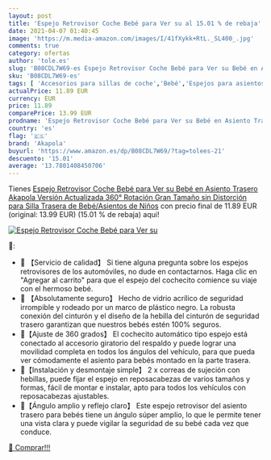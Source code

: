 ```yaml
---
layout: post
title: 'Espejo Retrovisor Coche Bebé para Ver su al 15.01 % de rebaja'
date: 2021-04-07 01:40:45
image: 'https://m.media-amazon.com/images/I/41fXykk+RtL._SL400_.jpg'
comments: true
category: ofertas
author: 'tole.es'
slug: 'B08CDL7W69-es Espejo Retrovisor Coche Bebé para Ver su Bebé en Asiento...'
sku: 'B08CDL7W69-es'
tags: [ 'Accesorios para sillas de coche','Bebé','Espejos para asientos traseros','Sillas de coche y accesorios','akapola','bebé', ]
actualPrice: 11.89 EUR
currency: EUR
price: 11.89
comparePrice: 13.99 EUR
prodname: 'Espejo Retrovisor Coche Bebé para Ver su Bebé en Asiento Trasero  Akapola Versión Actualizada 360° Rotación Gran Tamaño sin Distorción para Silla Trasera de Bebé/Asientos de Niños'
country: 'es'
flag: '🇪🇸'
brand: 'Akapola'
buyurl: 'https://www.amazon.es/dp/B08CDL7W69/?tag=tolees-21'
descuento: '15.01'
average: '13.7801408450706'
---
```


Tienes [Espejo Retrovisor Coche Bebé para Ver su Bebé en Asiento Trasero  Akapola Versión Actualizada 360° Rotación Gran Tamaño sin Distorción para Silla Trasera de Bebé/Asientos de Niños](https://www.amazon.es/dp/B08CDL7W69/?tag=tolees-21) con precio final de  11.89 EUR (original: 13.99 EUR) (15.01 %  de rebaja) aqui!

[![Espejo Retrovisor Coche Bebé para Ver su](https://m.media-amazon.com/images/I/41fXykk+RtL._SL400_.jpg)](https://www.amazon.es/dp/B08CDL7W69/?tag=tolees-21)

🔎:

- 👶 【Servicio de calidad】 Si tiene alguna pregunta sobre los espejos retrovisores de los automóviles, no dude en contactarnos. Haga clic en "Agregar al carrito" para que el espejo del cochecito comience su viaje con el hermoso bebé.
- 👶 【Absolutamente seguro】 Hecho de vidrio acrílico de seguridad irrompible y rodeado por un marco de plástico negro. La robusta conexión del cinturón y el diseño de la hebilla del cinturón de seguridad trasero garantizan que nuestros bebés estén 100% seguros.
- 👶【Ajuste de 360 ​​grados】 El cochecito automático tipo espejo está conectado al accesorio giratorio del respaldo y puede lograr una movilidad completa en todos los ángulos del vehículo, para que pueda ver cómodamente el asiento para bebés montado en la parte trasera.
- 👶【Instalación y desmontaje simple】 2 x correas de sujeción con hebillas, puede fijar el espejo en reposacabezas de varios tamaños y formas, fácil de montar e instalar, apto para todos los vehículos con reposacabezas ajustables.
- 👶【Ángulo amplio y reflejo claro】 Este espejo retrovisor del asiento trasero para bebés tiene un ángulo súper amplio, lo que le permite tener una vista clara y puede vigilar la seguridad de su bebé cada vez que conduce.

[🛒 Comprar!!!](https://www.amazon.es/dp/B08CDL7W69/?tag=tolees-21)
